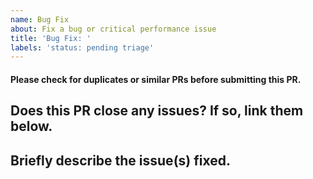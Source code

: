 ```yaml
---
name: Bug Fix
about: Fix a bug or critical performance issue
title: 'Bug Fix: '
labels: 'status: pending triage'
---
```

#### Please check for duplicates or similar PRs before submitting this PR.
## Does this PR close any issues? If so, link them below.

## Briefly describe the issue(s) fixed.
